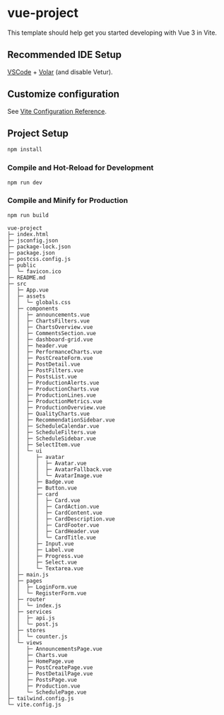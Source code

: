 # vue-project

This template should help get you started developing with Vue 3 in Vite.

## Recommended IDE Setup

[VSCode](https://code.visualstudio.com/) + [Volar](https://marketplace.visualstudio.com/items?itemName=Vue.volar) (and disable Vetur).

## Customize configuration

See [Vite Configuration Reference](https://vite.dev/config/).

## Project Setup

```sh
npm install
```

### Compile and Hot-Reload for Development

```sh
npm run dev
```

### Compile and Minify for Production

```sh
npm run build
```

```
vue-project
├─ index.html
├─ jsconfig.json
├─ package-lock.json
├─ package.json
├─ postcss.config.js
├─ public
│  └─ favicon.ico
├─ README.md
├─ src
│  ├─ App.vue
│  ├─ assets
│  │  └─ globals.css
│  ├─ components
│  │  ├─ announcements.vue
│  │  ├─ ChartsFilters.vue
│  │  ├─ ChartsOverview.vue
│  │  ├─ CommentsSection.vue
│  │  ├─ dashboard-grid.vue
│  │  ├─ header.vue
│  │  ├─ PerformanceCharts.vue
│  │  ├─ PostCreateForm.vue
│  │  ├─ PostDetail.vue
│  │  ├─ PostFilters.vue
│  │  ├─ PostsList.vue
│  │  ├─ ProductionAlerts.vue
│  │  ├─ ProductionCharts.vue
│  │  ├─ ProductionLines.vue
│  │  ├─ ProductionMetrics.vue
│  │  ├─ ProductionOverview.vue
│  │  ├─ QualityCharts.vue
│  │  ├─ RecommendationSidebar.vue
│  │  ├─ ScheduleCalendar.vue
│  │  ├─ ScheduleFilters.vue
│  │  ├─ ScheduleSidebar.vue
│  │  ├─ SelectItem.vue
│  │  └─ ui
│  │     ├─ avatar
│  │     │  ├─ Avatar.vue
│  │     │  ├─ AvatarFallback.vue
│  │     │  └─ AvatarImage.vue
│  │     ├─ Badge.vue
│  │     ├─ Button.vue
│  │     ├─ card
│  │     │  ├─ Card.vue
│  │     │  ├─ CardAction.vue
│  │     │  ├─ CardContent.vue
│  │     │  ├─ CardDescription.vue
│  │     │  ├─ CardFooter.vue
│  │     │  ├─ CardHeader.vue
│  │     │  └─ CardTitle.vue
│  │     ├─ Input.vue
│  │     ├─ Label.vue
│  │     ├─ Progress.vue
│  │     ├─ Select.vue
│  │     └─ Textarea.vue
│  ├─ main.js
│  ├─ pages
│  │  ├─ LoginForm.vue
│  │  └─ RegisterForm.vue
│  ├─ router
│  │  └─ index.js
│  ├─ services
│  │  ├─ api.js
│  │  └─ post.js
│  ├─ stores
│  │  └─ counter.js
│  └─ views
│     ├─ AnnouncementsPage.vue
│     ├─ Charts.vue
│     ├─ HomePage.vue
│     ├─ PostCreatePage.vue
│     ├─ PostDetailPage.vue
│     ├─ PostsPage.vue
│     ├─ Production.vue
│     └─ SchedulePage.vue
├─ tailwind.config.js
└─ vite.config.js

```